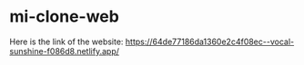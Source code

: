 # mi-clone-web

Here is the link of the website: https://64de77186da1360e2c4f08ec--vocal-sunshine-f086d8.netlify.app/
